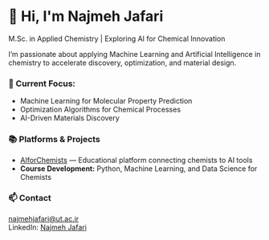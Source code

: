 # 👋 Hi, I'm Najmeh Jafari  
M.Sc. in Applied Chemistry | Exploring AI for Chemical Innovation  

I’m passionate about applying Machine Learning and Artificial Intelligence in chemistry to accelerate discovery, optimization, and material design.  

### 🔬 Current Focus:
- Machine Learning for Molecular Property Prediction  
- Optimization Algorithms for Chemical Processes  
- AI-Driven Materials Discovery  

### 📚 Platforms & Projects
- [AIforChemists](https://www.linkedin.com/company/aiforchemists) — Educational platform connecting chemists to AI tools  
- **Course Development:** Python, Machine Learning, and Data Science for Chemists  

### 📫 Contact
najmehjafari@ut.ac.ir  
LinkedIn: [Najmeh Jafari](https://www.linkedin.com/in/najmehjafari)

